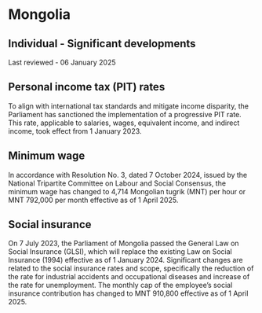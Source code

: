 # Mongolia
## Individual - Significant developments
Last reviewed - 06 January 2025
## Personal income tax (PIT) rates
To align with international tax standards and mitigate income disparity, the Parliament has sanctioned the implementation of a progressive PIT rate. This rate, applicable to salaries, wages, equivalent income, and indirect income, took effect from 1 January 2023.
## Minimum wage
In accordance with Resolution No. 3, dated 7 October 2024, issued by the National Tripartite Committee on Labour and Social Consensus, the minimum wage has changed to 4,714 Mongolian tugrik (MNT) per hour or MNT 792,000 per month effective as of 1 April 2025.
## Social insurance
On 7 July 2023, the Parliament of Mongolia passed the General Law on Social Insurance (GLSI), which will replace the existing Law on Social Insurance (1994) effective as of 1 January 2024. Significant changes are related to the social insurance rates and scope, specifically the reduction of the rate for industrial accidents and occupational diseases and increase of the rate for unemployment. 
The monthly cap of the employee’s social insurance contribution has changed to MNT 910,800 effective as of 1 April 2025.

